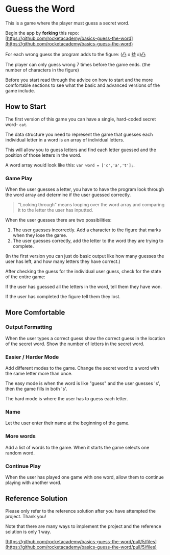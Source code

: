 # Guess the Word

This is a game where the player must guess a secret word.‌

Begin the app by **forking** this repo: [https://github.com/rocketacademy/basics-guess-the-word](https://github.com/rocketacademy/basics-guess-the-word)​‌

For each wrong guess the program adds to the figure: \(凸 ಠ 益 ಠ\)凸 ‌

The player can only guess wrong 7 times before the game ends. \(the number of characters in the figure\)‌

Before you start read through the advice on how to start and the more comfortable sections to see what the basic and advanced versions of the game include.‌

## How to Start <a id="how-to-start"></a>

The first version of this game you can have a single, hard-coded secret word- `cat`.‌

The data structure you need to represent the game that guesses each individual letter in a word is an array of individual letters.‌

This will allow you to guess letters and find each letter guessed and the position of those letters in the word.‌

A word array would look like this: `var word = ['c','a','t'];`.‌

### Game Play <a id="game-play"></a>

When the user guesses a letter, you have to have the program look through the word array and determine if the user guessed correctly.

> "Looking through" means looping over the word array and comparing it to the letter the user has inputted.

When the user guesses there are two possibilities:‌

1. The user guesses incorrectly. Add a character to the figure that marks when they lose the game.
2. The user guesses correctly, add the letter to the word they are trying to complete.

\(In the first version you can just do basic output like how many guesses the user has left, and how many letters they have correct.\)‌

After checking the guess for the individual user guess, check for the state of the entire game:‌

If the user has guessed all the letters in the word, tell them they have won.‌

If the user has completed the figure tell them they lost.‌

## More Comfortable <a id="more-comfortable"></a>

### Output Formatting <a id="output-formatting"></a>

When the user types a correct guess show the correct guess in the location of the secret word. Show the number of letters in the secret word.‌

### Easier / Harder Mode <a id="easier-harder-mode"></a>

Add different modes to the game. Change the secret word to a word with the same letter more than once.‌

The easy mode is when the word is like "guess" and the user guesses 's', then the game fills in both 's'.‌

The hard mode is where the user has to guess each letter.‌

### Name <a id="name"></a>

Let the user enter their name at the beginning of the game.‌

### More words <a id="more-words"></a>

Add a list of words to the game. When it starts the game selects one random word.‌

### Continue Play <a id="continue-play"></a>

When the user has played one game with one word, allow them to continue playing with another word.‌

## Reference Solution <a id="reference-solution"></a>

Please only refer to the reference solution after you have attempted the project. Thank you!‌

Note that there are many ways to implement the project and the reference solution is only 1 way.‌

​[https://github.com/rocketacademy/basics-guess-the-word/pull/5/files](https://github.com/rocketacademy/basics-guess-the-word/pull/5/files)​

